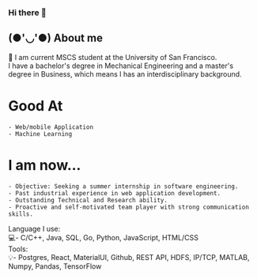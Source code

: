 ### Hi there 👋

## (●'◡'●) About me

🧒
    I am current MSCS student at the University of San Francisco. <br>
    I have a bachelor's degree in Mechanical Engineering and a master's degree in Business, which means I has an interdisciplinary background.
   # Good At
    - Web/mobile Application
    - Machine Learning
   # I am now...
    - Objective: Seeking a summer internship in software engineering.
    - Past industrial experience in web application development.
    - Outstanding Technical and Research ability.
    - Proactive and self-motivated team player with strong communication skills.
Language I use:<br>
    :computer:- C/C++, Java, SQL, Go, Python, JavaScript, HTML/CSS<br>
Tools:<br>
    :bulb:- Postgres, React, MaterialUI, Github, REST API, HDFS, IP/TCP, MATLAB, Numpy, Pandas, TensorFlow<br>


<!--
**Shelger/Shelger** is a ✨ _special_ ✨ repository because its `README.md` (this file) appears on your GitHub profile.

Here are some ideas to get you started:

- 🔭 I’m currently working on ...
- 🌱 I’m currently learning ...
- 👯 I’m looking to collaborate on ...
- 🤔 I’m looking for help with ...
- 💬 Ask me about ...
- 📫 How to reach me: ...
- 😄 Pronouns: ...
- ⚡ Fun fact: ...
-->
